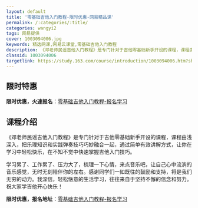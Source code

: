 ```yaml
---
layout: default
title: '零基础吉他入门教程-限时优惠-网易精品课'
permalink: /:categories/:title/
categories: wangyi2
tags: 网易提供
cover: 1003094006.jpg
keywords: 精选网课,网易云课堂,零基础吉他入门教程
description: 《邓老师民谣吉他入门教程》是专门针对于吉他零基础新手开设的课程，课程由浅深入，把乐理知识和实践弹奏技巧巧妙融合一起，通过
classid: 1003094006
targetlink: https://study.163.com/course/introduction/1003094006.htm?share=1&shareId=1025206652&utm_campaign=share&utm_medium=iphoneShare&utm_source=&utm_u=1025206652
---
```


## 限时特惠

**限时优惠，火速报名**：[零基础吉他入门教程-报名学习](https://study.163.com/course/introduction/1003094006.htm?share=1&shareId=1025206652&utm_campaign=share&utm_medium=iphoneShare&utm_source=&utm_u=1025206652)

## 课程介绍

《邓老师民谣吉他入门教程》是专门针对于吉他零基础新手开设的课程，课程由浅深入，把乐理知识和实践弹奏技巧巧妙融合一起，通过简单有效讲解方式，让你在学习中轻松快乐，在不知不觉中快速掌握吉他入门技巧。

  学习累了、工作累了、压力大了，梳理一下心情，来点音乐吧，让自己心中流淌的音乐感觉，无时无刻陪伴你的左右。感谢同学们一如既往的鼓励和支持，将是我们无穷的动力。我深信，轻松惬意的生活学习，往往来自于坚持不懈的信念和努力。祝大家学吉他开心快乐！

**限时优惠，报名地址**：[零基础吉他入门教程-报名学习](https://study.163.com/course/introduction/1003094006.htm?share=1&shareId=1025206652&utm_campaign=share&utm_medium=iphoneShare&utm_source=&utm_u=1025206652)

